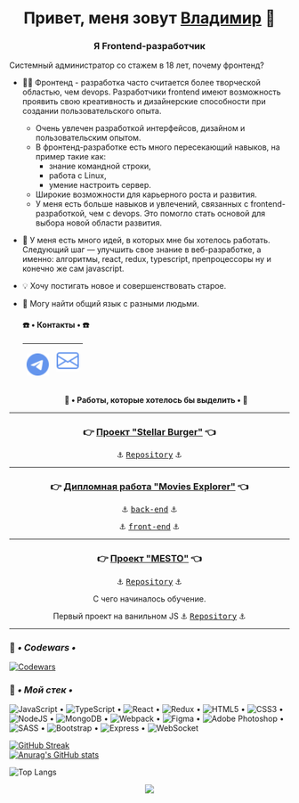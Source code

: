 <h1 align="center">Привет, меня зовут <a href="https://vk.com/c4ctys" target="_blank">Владимир</a> 👋

<h3 align="center">Я Frontend-разработчик</h3>

Системный администратор со стажем в 18 лет, почему фронтенд?
+ 👨‍💻 Фронтенд - разработка часто считается более творческой областью, чем devops. Разработчики frontend имеют возможность проявить свою креативность и дизайнерские способности при создании пользовательского опыта.
  -  Очень увлечен разработкой интерфейсов, дизайном и пользовательским опытом.
  -  В фронтенд-разработке есть много пересекающий навыков, на пример такие как:
      + знание командной строки,
      + работа с Linux,
      + умение настроить сервер.
  - Широкие возможности для карьерного роста и развития.
  - У меня есть больше навыков и увлечений, связанных с frontend-разработкой, чем с devops. Это помогло стать основой для выбора новой области развития.
+ 💞 У меня есть много идей, в которых мне бы хотелось работать. Следующий шаг — улучшить свое знание в веб-разработке, а именно: алгоритмы, react, redux, typescript, препроцессоры ну и конечно же сам javascript.
+ 💡 Хочу постигать новое и совершенствовать старое.
+ 🤝 Могу найти общий язык с разными людьми.
  

  <h4> ☎️ • Контакты • ☎️ </h4>
  
  | <p><a href="https://t.me/khnychkov_v" target="_blank" rel="noreferrer"><img src="./telegram.svg" alt="telegram" width="40" height="40" /></a> | <a href="mailto:vova@khortys.ru" target="_blank" rel="noreferrer"><img src="./envelope.svg" alt="e-mail" width="40" height="40" /></a></p> |
  |---|---|

  **<p align="center">💾 • Работы, которые хотелось бы выделить • 💾</p>**
   
___
  <h3 align="center">👉 <a href="https://stellar.khortys.space/" target="_blank">Проект "Stellar Burger"</a> 👈</h3>
  <p align="center">⚓ <a href="https://github.com/cactys/react-burger" target="_blank"><kbd>Repository</kbd></a> ⚓</p>
   
___
  
  <h3 align="center">👉 <a href="https://movies.khortys.space/" target="_blank">Дипломная работа "Movies Explorer"</a> 👈</h3>
  <p align="center">⚓ <a href="https://github.com/cactys/movies-explorer-api/" target="_blank"><kbd>back-end</kbd></a> ⚓</p>
  <p align="center">⚓ <a href="https://github.com/cactys/movies-explorer-frontend/" target="_blank"><kbd>front-end</kbd></a> ⚓</p>

___
  <h3 align="center">👉 <a href="https://mesto.khortys.space/" target="_blank">Проект "MESTO"</a> 👈</h3>
  <p align="center">⚓ <a href="https://github.com/cactys/react-mesto-api-full/" target="_blank"><kbd>Repository</kbd></a> ⚓</p>
  <p align="center">С чего начиналось обучение. </p>
  <p align="center">Первый проект на ванильном JS ⚓ <a href="https://github.com/cactys/mesto" target="_blank"><kbd>Repository</kbd></a> ⚓</p>
  
___

### 🔧 ***• Codewars •***
[![Codewars](https://www.codewars.com/users/khortys/badges/large)](https://www.codewars.com/users/khortys)

### 🔨 ***• Мой стек •***
![JavaScript](https://img.shields.io/badge/javascript-%23323330.svg?style=for-the-badge&logo=javascript&logoColor=%23F7DF1E) • ![TypeScript](https://img.shields.io/badge/TypeScript-007ACC?style=for-the-badge&logo=typescript&logoColor=white) • ![React](https://img.shields.io/badge/react-%2320232a.svg?style=for-the-badge&logo=react&logoColor=%2361DAFB) • ![Redux](https://img.shields.io/badge/redux-%23593d88.svg?style=for-the-badge&logo=redux&logoColor=white) • ![HTML5](https://img.shields.io/badge/html5-%23E34F26.svg?style=for-the-badge&logo=html5&logoColor=white) • ![CSS3](https://img.shields.io/badge/css3-%231572B6.svg?style=for-the-badge&logo=css3&logoColor=white) • ![NodeJS](https://img.shields.io/badge/node.js-6DA55F?style=for-the-badge&logo=node.js&logoColor=white) • ![MongoDB](https://img.shields.io/badge/-MongoDB-%231abd48?style=for-the-badge&logo=mongodb&logoColor=white) • ![Webpack](https://img.shields.io/badge/-Webpack-%2323c1fa?style=for-the-badge&logo=webpack&logoColor=white) • ![Figma](https://img.shields.io/badge/figma-%23F24E1E.svg?style=for-the-badge&logo=figma&logoColor=white) • ![Adobe Photoshop](https://img.shields.io/badge/adobe%20photoshop-%2331A8FF.svg?style=for-the-badge&logo=adobe%20photoshop&logoColor=white) • ![SASS](https://img.shields.io/badge/SASS-hotpink.svg?style=for-the-badge&logo=SASS&logoColor=white) • ![Bootstrap](https://img.shields.io/badge/bootstrap-%23563D7C.svg?style=for-the-badge&logo=bootstrap&logoColor=white) • ![Express](https://img.shields.io/badge/-Express-%238f8d10?style=for-the-badge&logo=express&logoColor=white) • ![WebSocket](https://img.shields.io/badge/WebSocket-BD081C?style=for-the-badge&logoColor=white)


  [![GitHub Streak](http://github-readme-streak-stats.herokuapp.com?user=cactys&theme=merko&hide_border=true&locale=ru&date_format=M%20j%5B%2C%20Y%5D&background=07086A&stroke=0711DD&ring=DD9124&fire=DD6519)](https://git.io/streak-stats)  
  [![Anurag's GitHub stats](https://github-readme-stats.vercel.app/api?username=cactys)](https://github.com/anuraghazra/github-readme-stats)

  ![Top Langs](https://github-readme-stats.vercel.app/api/top-langs/?username=cactys&layout=compact)
  
<p align="center">
  <img src="https://profile-counter.glitch.me/cactys/count.svg" />
</p>
